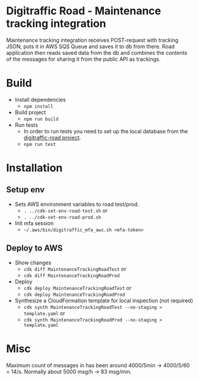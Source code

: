 # Digitraffic Road - Maintenance tracking integration

Maintenance tracking integration receives POST-request with tracking JSON, puts it in AWS SQS Queue and saves it to db from there. 
Road application then reads saved data from the db and combines the contents of the messages for sharing it from the public API as trackings.

# Build

* Install dependencies 
    * `npm install` 
* Build project
    * `npm run build`
* Run tests
    * In order to run tests you need to set up the local database from the [digitraffic-road project](https://github.com/tmfg/digitraffic-road/tree/develop/dbroad).
    * `npm run test` 

# Installation

## Setup env

* Sets AWS environment variables to road test/prod.
    * `. ../cdk-set-env-road-test.sh` or 
    * `. ../cdk-set-env-road-prod.sh`
* Init mfa session
    * `~/.aws/bin/digitraffic_mfa_aws.sh <mfa-token>`  

## Deploy to AWS

* Show changes
    * `cdk diff MaintenanceTrackingRoadTest` or 
    * `cdk diff MaintenanceTrackingRoadProd` 
* Deploy
    * `cdk deploy MaintenanceTrackingRoadTest` or 
    * `cdk deploy MaintenanceTrackingRoadProd`
* Synthesize a CloudFormation template for local inspection (not required)
    * `cdk synth MaintenanceTrackingRoadTest --no-staging > template.yaml` or
    * `cdk synth MaintenanceTrackingRoadProd --no-staging > template.yaml` 

# Misc

Maximum count of messages in has been around 4000/5min -> 4000/5/60 = 14/s.
Normally about 5000 msg/h -> 83 msg/min.